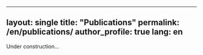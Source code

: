 <!-- _pages/publications.md -->
---
layout: single
title: "Publications"
permalink: /en/publications/
author_profile: true
lang: en
---

Under construction...